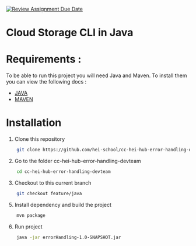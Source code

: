[![Review Assignment Due Date](https://classroom.github.com/assets/deadline-readme-button-24ddc0f5d75046c5622901739e7c5dd533143b0c8e959d652212380cedb1ea36.svg)](https://classroom.github.com/a/wTBA-Etm)

# Cloud Storage CLI in Java

# Requirements :

To be able to run this project you will need Java and Maven.
To install them you can view the following docs : 
- [JAVA](https://github.com/simeonyaniliev/how-to-install-java/blob/master/README.md)
- [MAVEN](https://maven.apache.org/install.html)


# Installation

1. Clone this repository

```sh
    git clone https://github.com/hei-school/cc-hei-hub-error-handling-devteam.git
```

2. Go to the folder cc-hei-hub-error-handling-devteam

```sh
    cd cc-hei-hub-error-handling-devteam
```
3. Checkout to this current branch

```sh
    git checkout feature/java
```
5. Install dependency and build the project

```sh
    mvn package
```
6. Run project
```sh
    java -jar errorHandling-1.0-SNAPSHOT.jar
```